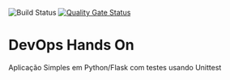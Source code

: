 ![Build Status](https://github.com/lucianosilva/devopslab/actions/workflows/pipeline.yml/badge.svg)
[![Quality Gate Status](https://sonarcloud.io/api/project_badges/measure?project=lucianosilva_devopslab&metric=alert_status)](https://sonarcloud.io/summary/new_code?id=lucianosilva_devopslab)
# DevOps Hands On
Aplicação Simples em Python/Flask com testes usando Unittest